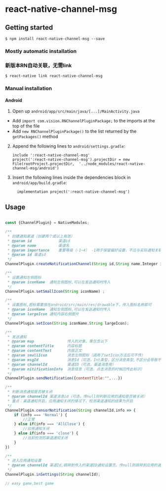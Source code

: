 
# react-native-channel-msg

## Getting started

`$ npm install react-native-channel-msg --save`

### Mostly automatic installation
### 新版本RN自动关联，无需link
`$ react-native link react-native-channel-msg`

### Manual installation


#### Android
1. Open up `android/app/src/main/java/[...]/MainActivity.java`
  - Add `import com.vision.RNChannelPluginPackage;` to the imports at the top of the file
  - Add `new RNChannelPluginPackage()` to the list returned by the `getPackages()` method
2. Append the following lines to `android/settings.gradle`:
  	```
  	include ':react-native-channel-msg'
  	project(':react-native-channel-msg').projectDir = new File(rootProject.projectDir, 	'../node_modules/react-native-channel-msg/android')
  	```
3. Insert the following lines inside the dependencies block in `android/app/build.gradle`:
  	```
      implementation project(':react-native-channel-msg')
  	```

## Usage
```javascript

const {ChannelPlugin} = NativeModules;

/**
 * 创建通知渠道（创建两个或以上有效） 
 * @param id 			渠道id
 * @param name  		渠道名
 * @param importance	重要等级（-1~4） -1用于保留偏好设置，不应与实际通知关联，提示等级依次增强
 * @param id 渠道id
 */ 
ChannelPlugin.createNotificationChannel(String id,String name,Integer importance)

/**
 * 设置通知左侧图标
 * @param iconName	通知左侧图标,可以在发送通知时传入
 */
ChannelPlugin.setSmallIcon(String iconName) ;

/**
 * 设置图标,图标需要放在android/src/main/res/drawable下，传入图标名称即可
 * @param iconName	通知左侧图标,可以在发送通知时传入
 * @param largeIcon	通知内容右侧图片
 */
ChannelPlugin.setIcon(String iconName,String largeIcon);

/**
 * 发送通知
 * @param map  				传入的对象。需包含以下
 * @param contentTitle  	内容标题
 * @param contentText  	 	内容正文
 * @param smallIcon     	消息左侧图标（调用了setIcon方法后可不传）
 * @param msgId  			消息Id（可选，Int类型，区分消息类型,不区分会导致不同的消息会被合并）
 * @param channelId     	渠道ID（可选，渠道消息用）
 * @param nitificationInfo  消息信息（可选，点击消息的时候回传此标识）
 */
ChannelPlugin.sendNotification({contentTitle:"",...})

/**
 * 判断消息通知是否被关闭
 * @param channelId 渠道消息id（可选，传null则判断应用的通知是否被关闭）
 * 重点：渠道通知开启，应用通知关闭的情况下，检测渠道通知的结果为开启
 */
ChannelPlugin.censorNotification(String channelId,info => {
	if (info === 'Normal') {
		//正常
	} else if(info === 'AllClose') {
		//应用通知关闭
	} else if(info === 'close') {
		//当前检测的渠道通知关闭
	}
})

/**
 * 进入应用通知设置
 * @param channelId 渠道Id,跳转到传入的渠道ID通知设置页。传null则跳转到应用的通知设置页 
 */ 
ChannelPlugin.inSettings(String channelId);

// easy game,best game
```
  